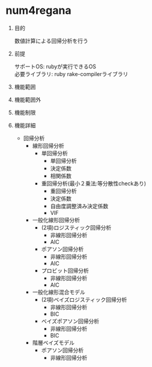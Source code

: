 num4regana
==========
1. 目的

    数値計算による回帰分析を行う

1. 前提

   サポートOS: rubyが実行できるOS  
   必要ライブラリ:  ruby rake-compilerライブラリ  

1. 機能範囲

1. 機能範囲外

1. 機能制限

1. 機能詳細
    * 回帰分析
      * 線形回帰分析
        - 単回帰分析
          - 単回帰分析
          - 決定係数
          - 相関係数
        - 重回帰分析(最小２乗法:等分散性checkあり)
          - 重回帰分析
          - 決定係数
          - 自由度調整済み決定係数
          - VIF
      * 一般化線形回帰分析
        - (2項)ロジスティック回帰分析
          - 非線形回帰分析
          - AIC
        - ポアソン回帰分析
          - 非線形回帰分析
          - AIC
        - プロビット回帰分析
          - 非線形回帰分析
          - AIC
      * 一般化線形混合モデル
        - (2項)ベイズロジスティック回帰分析
          - 非線形回帰分析
          - BIC
        - ベイズポアソン回帰分析
          - 非線形回帰分析
          - BIC
      * 階層ベイズモデル
        - ポアソン回帰分析
          - 非線形回帰分析

